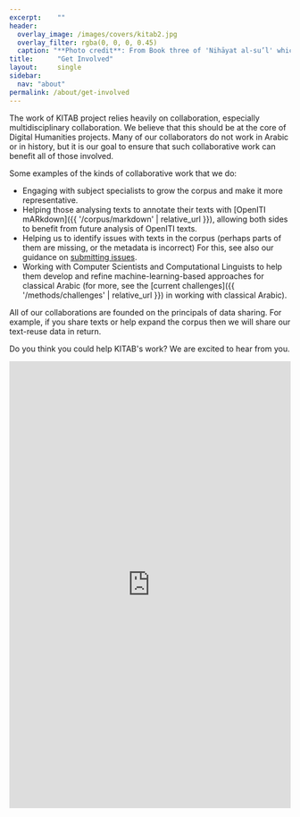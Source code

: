 ```yaml
---
excerpt:	""
header:
  overlay_image: /images/covers/kitab2.jpg
  overlay_filter: rgba(0, 0, 0, 0.45)
  caption: "**Photo credit**: From Book three of 'Nihāyat al-su’l' which gives instructions on using lances. Dated 773/1371 (Add. MS. 18866, f. 113r)"
title:		"Get Involved"
layout:		single
sidebar:
  nav: "about"
permalink: /about/get-involved
---
```


The work of KITAB project relies heavily on collaboration, especially multidisciplinary collaboration. We believe that this should be at the core of Digital Humanities projects. Many of our collaborators do not work in Arabic or in history, but it is our goal to ensure that such collaborative work can benefit all of those involved.

Some examples of the kinds of collaborative work that we do:
* Engaging with subject specialists to grow the corpus and make it more representative.
* Helping those analysing texts to annotate their texts with [OpenITI mARkdown]({{ '/corpus/markdown' | relative_url }}), allowing both sides to benefit from future analysis of OpenITI texts.
* Helping us to identify issues with texts in the corpus (perhaps parts of them are missing, or the metadata is incorrect) For this, see also our guidance on [submitting issues](https://openiti.github.io/documentation/#raising-github-issues).
* Working with Computer Scientists and Computational Linguists to help them develop and refine machine-learning-based approaches for classical Arabic (for more, see the [current challenges]({{ '/methods/challenges' | relative_url }}) in working with classical Arabic).

All of our collaborations are founded on the principals of data sharing. For example, if you share texts or help expand the corpus then we will share our text-reuse data in return. 

Do you think you could help KITAB's work? We are excited to hear from you.

<iframe width="640px" height= "800px" src= "https://forms.office.com/Pages/ResponsePage.aspx?id=KiXUpfkCYE6W8Jczuq5JGR7w56A9IkBIgM-9n5uv1wdUMlRYUVRCSVJWTlhOODlDNEtQNzBST05CWS4u&embed=true" frameborder= "0" marginwidth= "0" marginheight= "0" style= "border: none; max-width:100%; max-height:100vh" allowfullscreen webkitallowfullscreen mozallowfullscreen msallowfullscreen> </iframe>


